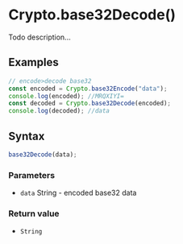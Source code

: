 # Crypto.base32Decode()
Todo description...

<!-- examples -->
## Examples

```js
// encode>decode base32const encoded = Crypto.base32Encode("data");console.log(encoded); //MRQXIYI=const decoded = Crypto.base32Decode(encoded);console.log(decoded); //data
```

<!-- examples -->

## Syntax

```js
base32Decode(data);
```

<!-- parameters -->
### Parameters

- `data` String - encoded base32 data

<!-- parameters -->

<!-- return -->
### Return value

- `String`

<!-- return -->
